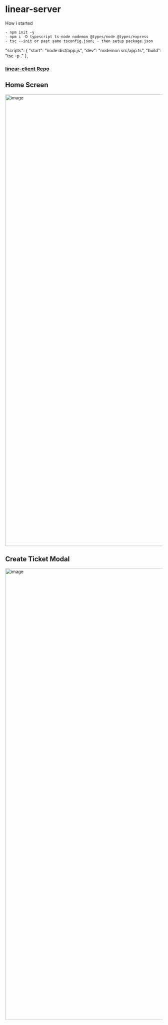 # linear-server

How i started

    - npm init -y
    - npm i -D typescript ts-node nodemon @types/node @types/express
    - tsc --init or past same tsconfig.json; - then setup package.json

"scripts": {
"start": "node dist/app.js",
"dev": "nodemon src/app.ts",
"build": "tsc -p ."
},

### [linear-client Repo](https://github.com/yashrajillusion/linear-client.git)

## Home Screen

<img width="1440" alt="image" src="https://user-images.githubusercontent.com/95868808/224548458-9d0c8be6-84a8-4e6a-ada8-4947df386f28.png">

## Create Ticket Modal

<img width="1440" alt="image" src="https://user-images.githubusercontent.com/95868808/224548507-efad02c4-3ee9-4ccc-8572-4c4a5c51bb46.png">

